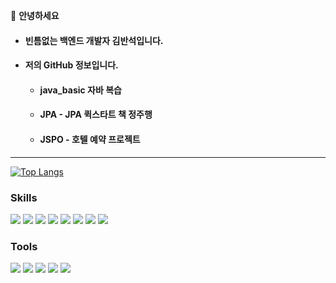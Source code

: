 👋 **안녕하세요**

* #### 빈틈없는 백엔드 개발자 **김반석**입니다.
* #### 저의 GitHub 정보입니다.
   * #### java_basic 자바 복습
   * #### JPA - JPA 퀵스타트 책 정주행
   * #### JSPO - 호텔 예약 프로젝트
--- 
   
[![Top Langs](https://github-readme-stats.vercel.app/api/top-langs/?username=bani92&layout=compact)](https://github.com/bani92/github-readme-stats)
### Skills
<img src="https://img.shields.io/badge/java -007396?style=for-the-badge&logo=java&logoColor=white"> <img src="https://img.shields.io/badge/Spring%20Boot%20%20-6DB33F?style=for-the-badge&logo=Spring&logoColor=white"> <img src="https://img.shields.io/badge/java%20script-F7DF1E?style=for-the-badge&logo=javascript&logoColor=black"> <img src="https://img.shields.io/badge/html-E34F26?style=for-the-badge&logo=html5&logoColor=white">
 <img src="https://img.shields.io/badge/css-1572B6?style=for-the-badge&logo=css3&logoColor=white"> <img src="https://img.shields.io/badge/thymeleaf-6DB33F?style=for-the-badge&logo=thymeleaf&logoColor=white">
<img src="https://img.shields.io/badge/MyBatis%20%20-26689A?style=for-the-badge&logo=&logoColor=white"> <img src="https://img.shields.io/badge/MySQL%20%20-4479A1?style=for-the-badge&logo=MySQL&logoColor=white">

 ### Tools
 <img src="https://img.shields.io/badge/GitHub-181717?style=for-the-badge&logo=GitHub&logoColor=white"> <img src="https://img.shields.io/badge/Git-F05032?style=for-the-badge&logo=Git&logoColor=white"> <img src="https://img.shields.io/badge/MySQL%20Workbench%20%20-4479A1?style=for-the-badge&logo=MySQL&logoColor=white"> 
<img src="https://img.shields.io/badge/Visual%20Studio%20Code-007ACC?style=for-the-badge&logo=Visual%20Studio%20Code&logoColor=white"> <img src="https://img.shields.io/badge/IntelliJ%20IDEA-000000?style=for-the-badge&logo=IntelliJ%20IDEA&logoColor=white">

